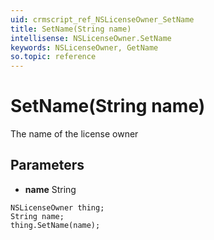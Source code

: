 ```yaml
---
uid: crmscript_ref_NSLicenseOwner_SetName
title: SetName(String name)
intellisense: NSLicenseOwner.SetName
keywords: NSLicenseOwner, GetName
so.topic: reference
---
```


# SetName(String name)

The name of the license owner

## Parameters

* **name** String

```crmscript
NSLicenseOwner thing;
String name;
thing.SetName(name);
```

